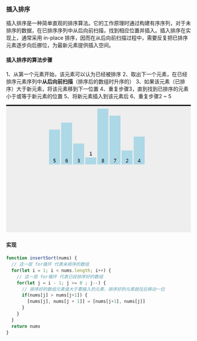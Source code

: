 ### 插入排序

插入排序是一种简单直观的排序算法。它的工作原理时通过构建有序序列，对于未排序的数据，在已排序序列中从后向前扫描，找到相应位置并插入。插入排序在实现上，通常采用 in-place 排序，因而在从后向前扫描过程中，需要反复把已排序元素逐步向后挪位，为最新元素提供插入空间。

#### 插入排序的算法步骤

1、从第一个元素开始，该元素可以认为已经被排序
2、取出下一个元素，在已经排序元素序列中**从后向前扫描**（排序后的数组时升序的）
3、如果该元素（已排序）大于新元素，将该元素移到下一位置
4、重复步骤3，直到找到已排序的元素小于或等于新元素的位置
5、将新元素插入到该元素后
6、重复步骤2 ~ 5

![](https://github.com/DBAAZzz/data-structure/blob/main/static/insertSort.gif?raw=true)


#### 实现

```js
function insertSort(nums) {
  // 这一层 for循环 代表未排序的数组
  for(let i = 1; i < nums.length; i++) {
    // 这一层 for循环 代表已经排序好的数组
    for(let j = i - 1; j >= 0 ; j--) {
      // 排序好的数组元素值大于要插入的元素，排序好的元素就往后移动一位
      if(nums[j] > nums[j+1]) {
        [nums[j], nums[j + 1]] = [nums[j+1], nums[j]]
      }
    }
  }
  return nums
}
```